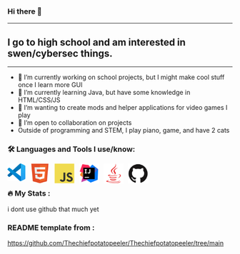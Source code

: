 ### Hi there 👋

---

## I go to high school and am interested in swen/cybersec things.

---

- 🔭 I’m currently working on school projects, but I might make cool stuff once I learn more GUI
- 🌱 I’m currently learning Java, but have some knowledge in HTML/CSS/JS
- 🤔 I’m wanting to create mods and helper applications for video games I play
- 👯 I’m open to collaboration on projects
- Outside of programming and STEM, I play piano, game, and have 2 cats

### 🛠️ Languages and Tools I use/know:
  
<img align="left" alt="Visual Studio Code" width="40px" src="https://github.com/devicons/devicon/blob/master/icons/vscode/vscode-original.svg" style="padding-right:10px;" />
<img align="left" alt="HTML5" width="45px" src="https://github.com/devicons/devicon/blob/master/icons/html5/html5-original.svg" style="padding-right:10px;" />
<img align="left" alt="Javascript" width="45px" src="https://github.com/devicons/devicon/blob/master/icons/javascript/javascript-original.svg" style="padding-right:10px;" />
<img align="left" alt="IntelliJ" width="45px" src="https://github.com/devicons/devicon/blob/master/icons/intellij/intellij-original.svg" style="padding-right:10px;" />
<img align="left" alt="Java" width="45px" src="https://github.com/devicons/devicon/blob/master/icons/java/java-plain.svg" style="padding-right:10px;" />
<img align="left" alt="Github" width="45px" src="https://github.com/devicons/devicon/blob/master/icons/github/github-original.svg" style="padding-right:10px;" />
<br>
<br>


### :fire: My Stats :

i dont use github that much yet

### README template from :
https://github.com/Thechiefpotatopeeler/Thechiefpotatopeeler/tree/main
